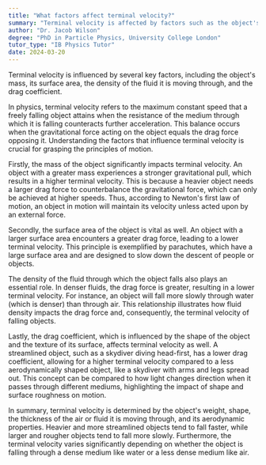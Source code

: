 ```yaml
---
title: "What factors affect terminal velocity?"
summary: "Terminal velocity is affected by factors such as the object's mass, its surface area, the fluid's density, and the drag coefficient."
author: "Dr. Jacob Wilson"
degree: "PhD in Particle Physics, University College London"
tutor_type: "IB Physics Tutor"
date: 2024-03-20
---
```


Terminal velocity is influenced by several key factors, including the object's mass, its surface area, the density of the fluid it is moving through, and the drag coefficient.

In physics, terminal velocity refers to the maximum constant speed that a freely falling object attains when the resistance of the medium through which it is falling counteracts further acceleration. This balance occurs when the gravitational force acting on the object equals the drag force opposing it. Understanding the factors that influence terminal velocity is crucial for grasping the principles of motion.

Firstly, the mass of the object significantly impacts terminal velocity. An object with a greater mass experiences a stronger gravitational pull, which results in a higher terminal velocity. This is because a heavier object needs a larger drag force to counterbalance the gravitational force, which can only be achieved at higher speeds. Thus, according to Newton's first law of motion, an object in motion will maintain its velocity unless acted upon by an external force.

Secondly, the surface area of the object is vital as well. An object with a larger surface area encounters a greater drag force, leading to a lower terminal velocity. This principle is exemplified by parachutes, which have a large surface area and are designed to slow down the descent of people or objects.

The density of the fluid through which the object falls also plays an essential role. In denser fluids, the drag force is greater, resulting in a lower terminal velocity. For instance, an object will fall more slowly through water (which is denser) than through air. This relationship illustrates how fluid density impacts the drag force and, consequently, the terminal velocity of falling objects.

Lastly, the drag coefficient, which is influenced by the shape of the object and the texture of its surface, affects terminal velocity as well. A streamlined object, such as a skydiver diving head-first, has a lower drag coefficient, allowing for a higher terminal velocity compared to a less aerodynamically shaped object, like a skydiver with arms and legs spread out. This concept can be compared to how light changes direction when it passes through different mediums, highlighting the impact of shape and surface roughness on motion.

In summary, terminal velocity is determined by the object's weight, shape, the thickness of the air or fluid it is moving through, and its aerodynamic properties. Heavier and more streamlined objects tend to fall faster, while larger and rougher objects tend to fall more slowly. Furthermore, the terminal velocity varies significantly depending on whether the object is falling through a dense medium like water or a less dense medium like air.
    